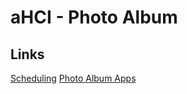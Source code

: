 # aHCI - Photo Album

## Links
[Scheduling](https://docs.google.com/spreadsheets/d/16tp80upY-Je3IaxIR20xA2t8e3iej1af09rVXdWPbPU/edit#gid=0) 
[Photo Album Apps](http://designrfix.com/iphone/top-10-photo-album-apps-iphone-ipad)